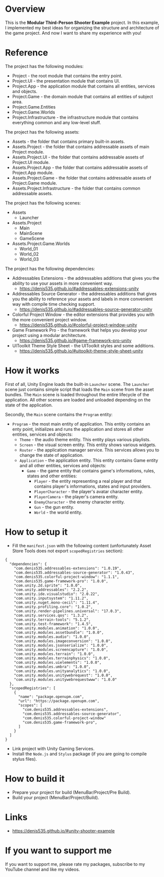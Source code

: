 # Overview
This is the **Modular Third-Person Shooter Example** project.
In this example, I implemented my best ideas for organizing the structure and architecture of the game project.
And now I want to share my experience with you!

# Reference
The project has the following modules:
- Project - the root module that contains the entry point.
- Project.UI - the presentation module that contains UI.
- Project.App - the application module that contains all entities, services and objects.
- Project.Game - the domain module that contains all entities of subject area.
- Project.Game.Entities
- Project.Game.Worlds
- Project.Infrastructure - the infrastructure module that contains everything common and any low-level stuff.

The project has the following assets:
- Assets - the folder that contains primary built-in assets.
- Assets.Project - the folder that contains addressable assets of main Project module.
- Assets.Project.UI - the folder that contains addressable assets of Project.UI module.
- Assets.Project.App - the folder that contains addressable assets of Project.App module.
- Assets.Project.Game - the folder that contains addressable assets of Project.Game module.
- Assets.Project.Infrastructure - the folder that contains common addressable assets.

The project has the following scenes:
- Assets
  * Launcher
- Assets.Project
  * Main
  * MainScene
  * GameScene
- Assets.Project.Game.Worlds
  * World_01
  * World_02
  * World_03

The project has the following dependencies:
- Addressables Extensions           - the addressables additions that gives you the ability to use your assets in more convenient way.
  * https://denis535.github.io/#addressables-extensions-unity
- Addressables Source Generator     - the addressables additions that gives you the ability to reference your assets and labels in more convenient way with compile time checking support.
  * https://denis535.github.io/#addressables-source-generator-unity
- Colorful Project Window           - the editor extensions that provides you with the more convenient project window.
  * https://denis535.github.io/#colorful-project-window-unity
- Game Framework Pro - the framework that helps you develop your project using a modular architecture.
  * https://denis535.github.io/#game-framework-pro-unity
- UIToolkit Theme Style Sheet       - the UIToolkit styles and some additions.
  * https://denis535.github.io/#uitoolkit-theme-style-sheet-unity

# How it works
First of all, Unity Engine loads the built-in ```Launcher``` scene.
The ```Launcher``` scene just contains simple script that loads the ```Main``` scene from the asset bundles.
The ```Main``` scene is loaded throughout the entire lifecycle of the application.
All other scenes are loaded and unloaded depending on the state of the application.

Secondly, the ```Main``` scene contains the ```Program``` entity:
- ```Program``` - the most main entity of application. This entity contains an enty point, initializes and runs the application and stores all other entities, services and objects:
  * ```Theme``` - the audio theme entity. This entity plays various playlists.
  * ```Screen``` - the visual screen entity. This entity shows various widgets.
  * ```Router``` - the application manager service. This services allows you to change the state of application.
  * ```Application``` - the application entity. This entity contains Game entity and all other entities, services and objects:
    * ```Game``` - the game entity that contains game's informations, rules, states and other entities:
      * ```Player``` - the entity representing a real player and that contains player's informations, states and input providers.
      * ```PlayerCharacter``` - the player's avatar character entity.
      * ```PlayerCamera``` - the player's camera entity.
      * ```EnemyCharacter``` - the enemy character entity.
      * ```Gun``` - the gun entity.
      * ```World``` - the world entity.

# How to setup it
- Fill the ```manifest.json``` with the following content (unfortunately Asset Store Tools does not export ```scopedRegistries``` section):
```
{
  "dependencies": {
    "com.denis535.addressables-extensions": "1.0.19",
    "com.denis535.addressables-source-generator": "1.0.43",
    "com.denis535.colorful-project-window": "1.1.1",
    "com.denis535.game-framework-pro": "1.0.0",
    "com.unity.2d.sprite": "1.0.0",
    "com.unity.addressables": "2.2.2",
    "com.unity.ide.visualstudio": "2.0.22",
    "com.unity.inputsystem": "1.11.2",
    "com.unity.nuget.mono-cecil": "1.11.4",
    "com.unity.profiling.core": "1.0.2",
    "com.unity.render-pipelines.universal": "17.0.3",
    "com.unity.services.qos": "1.3.2",
    "com.unity.terrain-tools": "5.1.2",
    "com.unity.test-framework": "1.4.5",
    "com.unity.modules.animation": "1.0.0",
    "com.unity.modules.assetbundle": "1.0.0",
    "com.unity.modules.audio": "1.0.0",
    "com.unity.modules.imageconversion": "1.0.0",
    "com.unity.modules.jsonserialize": "1.0.0",
    "com.unity.modules.screencapture": "1.0.0",
    "com.unity.modules.terrain": "1.0.0",
    "com.unity.modules.terrainphysics": "1.0.0",
    "com.unity.modules.uielements": "1.0.0",
    "com.unity.modules.umbra": "1.0.0",
    "com.unity.modules.unityanalytics": "1.0.0",
    "com.unity.modules.unitywebrequest": "1.0.0",
    "com.unity.modules.unitywebrequestwww": "1.0.0"
  },
  "scopedRegistries": [
    {
      "name": "package.openupm.com",
      "url": "https://package.openupm.com",
      "scopes": [
        "com.denis535.addressables-extensions",
        "com.denis535.addressables-source-generator",
        "com.denis535.colorful-project-window"
        "com.denis535.game-framework-pro",
      ]
    }
  ]
}
```
- Link project with Unity Gaming Services.
- Install the ```Node.js``` and ```Stylus``` package (if you are going to compile stylus files).

# How to build it
- Prepare your project for build (MenuBar/Project/Pre Build).
- Build your project (MenuBar/Project/Build).

# Links
- https://denis535.github.io/#unity-shooter-example

# If you want to support me
If you want to support me, please rate my packages, subscribe to my YouTube channel and like my videos.
